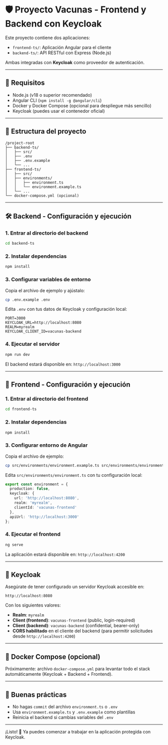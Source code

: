 # 🛡️ Proyecto Vacunas - Frontend y Backend con Keycloak

Este proyecto contiene dos aplicaciones:

- `frontend-ts/`: Aplicación Angular para el cliente
- `backend-ts/`: API RESTful con Express (Node.js)
  
Ambas integradas con **Keycloak** como proveedor de autenticación.

---  

## 🚀 Requisitos

- Node.js (v18 o superior recomendado)
- Angular CLI (`npm install -g @angular/cli`)
- Docker y Docker Compose (opcional para despliegue más sencillo)
- Keycloak (puedes usar el contenedor oficial)

---

## 📁 Estructura del proyecto

```
/project-root
├── backend-ts/
│   ├── src/
│   ├── .env
│   ├── .env.example
│   └── ...
├── frontend-ts/
│   ├── src/
│   ├── environments/
│   │   ├── environment.ts
│   │   └── environment.example.ts
│   └── ...
└── docker-compose.yml (opcional)
```

---

## 🛠️ Backend - Configuración y ejecución

### 1. Entrar al directorio del backend

```bash
cd backend-ts
```

### 2. Instalar dependencias

```bash
npm install
```

### 3. Configurar variables de entorno

Copia el archivo de ejemplo y ajústalo:

```bash
cp .env.example .env
```

Edita `.env` con tus datos de Keycloak y configuración local:

```env
PORT=3000
KEYCLOAK_URL=http://localhost:8080
REALM=myrealm
KEYCLOAK_CLIENT_ID=vacunas-backend
```

### 4. Ejecutar el servidor

```bash
npm run dev
```

El backend estará disponible en: `http://localhost:3000`

---

## 🧩 Frontend - Configuración y ejecución

### 1. Entrar al directorio del frontend

```bash
cd frontend-ts
```

### 2. Instalar dependencias

```bash
npm install
```

### 3. Configurar entorno de Angular

Copia el archivo de ejemplo:

```bash
cp src/environments/environment.example.ts src/environments/environment.ts
```

Edita `src/environments/environment.ts` con tu configuración local:

```ts
export const environment = {
  production: false,
  keycloak: {
    url: 'http://localhost:8080',
    realm: 'myrealm',
    clientId: 'vacunas-frontend'
  },
  apiUrl: 'http://localhost:3000'
};
```

### 4. Ejecutar el frontend

```bash
ng serve
```

La aplicación estará disponible en: `http://localhost:4200`

---

## 🔐 Keycloak

Asegúrate de tener configurado un servidor Keycloak accesible en:

```
http://localhost:8080
```

Con los siguientes valores:

- **Realm**: `myrealm`
- **Client (frontend)**: `vacunas-frontend` (public, login-required)
- **Client (backend)**: `vacunas-backend` (confidential, bearer-only)
- **CORS habilitado** en el cliente del backend (para permitir solicitudes desde `http://localhost:4200`)

---

## 🐳 Docker Compose (opcional)

Próximamente: archivo `docker-compose.yml` para levantar todo el stack automáticamente (Keycloak + Backend + Frontend).

---

## 🧼 Buenas prácticas

- No hagas `commit` del archivo `environment.ts` o `.env`
- Usa `environment.example.ts` y `.env.example` como plantillas
- Reinicia el backend si cambias variables del `.env`

---

¡Listo! 🚀 Ya puedes comenzar a trabajar en la aplicación protegida con Keycloak.